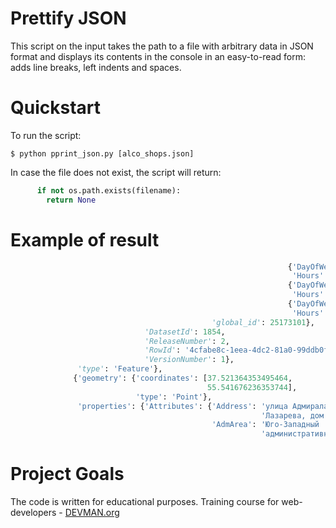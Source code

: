 # Prettify JSON

This script on the input takes the path to a file with arbitrary data in JSON format and displays its contents in the console in an easy-to-read form: adds line breaks, left indents and spaces.

# Quickstart

To run the script:
```
$ python pprint_json.py [alco_shops.json]
```

In case the file does not exist, the script will return:

```python
      if not os.path.exists(filename):
        return None
```



# Example of result
```python
                                                              {'DayOfWeek': 'пятница',
                                                               'Hours': '09:00-22:00'},
                                                              {'DayOfWeek': 'суббота',
                                                               'Hours': '09:00-22:00'},
                                                              {'DayOfWeek': 'воскресенье',
                                                               'Hours': '09:00-22:00'}],
                                             'global_id': 25173101},
                              'DatasetId': 1854,
                              'ReleaseNumber': 2,
                              'RowId': '4cfabe8c-1eea-4dc2-81a0-99ddb0ff3e35',
                              'VersionNumber': 1},
               'type': 'Feature'},
              {'geometry': {'coordinates': [37.521364353495464,
                                            55.541676236353744],
                            'type': 'Point'},
               'properties': {'Attributes': {'Address': 'улица Адмирала '
                                                        'Лазарева, дом 43',
                                             'AdmArea': 'Юго-Западный '
                                                        'административный '
```

# Project Goals

The code is written for educational purposes. Training course for web-developers - [DEVMAN.org](https://devman.org)
